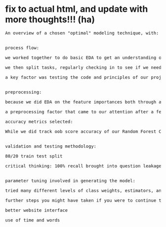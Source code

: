 # fix to actual html, and update with more thoughts!!! (ha)

<pre>
An overview of a chosen "optimal" modeling technique, with:


process flow:

we worked together to do basic EDA to get an understanding of the data.

we then split tasks, regularly checking in to see if we needed to switch tasks based on what the other person was doing or based on the time remaining for the project.

a key factor was testing the code and principles of our project as we went along. 


preprocessing:

because we did EDA on the feature importances both through a basic Random Forest Classifier and through plots, we were able to save time and energy by not doing pre-processing on features which were not essential to our model.

a preprocessing factor that came to our attention after a few iterations was the discrepancy between the data in our training set and the set we will be retrieving through the API. 

accuracy metrics selected:

While we did track oob score accuracy of our Random Forest Classifier, we decided precision and recall would be the most pertinent metrics and between those two favored lowering the false negatives.


validation and testing methodology:

80/20 train test split

critical thinking: 100% recall brought into question leakage ... and we were right!


parameter tuning involved in generating the model:

tried many different levels of class weights, estimators, and max_depth. 

further steps you might have taken if you were to continue the project.

better website interface

use of time and words 




</pre>